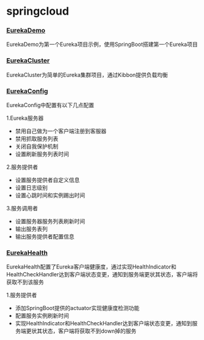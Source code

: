 # springcloud

### [EurekaDemo](/EurekaDemo)

EurekaDemo为第一个Eureka项目示例，使用SpringBoot搭建第一个Eureka项目

### [EurekaCluster](/EurekaCluster)

EurekaCluster为简单的Eureka集群项目，通过Kibbon提供负载均衡

### [EurekaConfig](/EurekaConfig)

EurekaConfig中配置有以下几点配置

1.Eureka服务器
+ 禁用自己做为一个客户端注册到客服器
+ 禁用抓取服务列表
+ 关闭自我保护机制
+ 设置刷新服务列表时间

2.服务提供者
+ 设置服务提供者自定义信息
+ 设置日志级别
+ 设置心跳时间和实例踢出时间

3.服务调用者
+ 设置服务器服务列表刷新时间
+ 输出服务表列
+ 输出服务提供者配置信息

### [EurekaHealth](/EurekaHealth)

EurekaHealth配置了Eureka客户端健康度，通过实现HealthIndicator和HealthCheckHandler达到客户端状态变更，通知到服务端更状其状态，客户端将获取不到该服务

1.服务提供者
+ 添加SpringBoot提供的actuator实现健康度检测功能
+ 配置服务实例刷新时间
+ 实现HealthIndicator和HealthCheckHandler达到客户端状态变更，通知到服务端更状其状态，客户端将获取不到down掉的服务